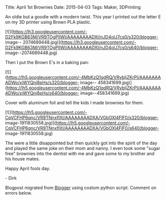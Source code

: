 Title: April 1st Brownies
Date: 2015-04-03
Tags: Maker, 3DPrinting

An oldie but a goodie with a modern twist. This year I printed out the letter
E on my 3D printer using Brown PLA plastic.  

  

[![](https://lh3.googleusercontent.com/-D2Fk9KGB63M/VR9TOgPllWI/AAAAAAAADXI/nJD4olJ7cs0/s320/blogger-
image--
2074689448.jpg)](https://lh3.googleusercontent.com/-D2Fk9KGB63M/VR9TOgPllWI/AAAAAAAADXI/nJD4olJ7cs0/s640/blogger-
image--2074689448.jpg)

  

Then I put the Brown E's in a baking pan:

  

[![](https://lh5.googleusercontent.com/-4MbKzQ1qdRQ/VRybIjZKrPI/AAAAAAAADWo/xiWYQnj8pHs/s320/blogger-
image--
458341699.jpg)](https://lh5.googleusercontent.com/-4MbKzQ1qdRQ/VRybIjZKrPI/AAAAAAAADWo/xiWYQnj8pHs/s640/blogger-
image--458341699.jpg)

  

Cover with aluminum foil and tell the kids I made brownies for them.

  

[![](https://lh5.googleusercontent.com/-CpVCFHP6qnc/VR9TNnxflXI/AAAAAAAADXA/VGbOXl4FlF0/s320/blogger-
image-1911830558.jpg)](https://lh5.googleusercontent.com/-CpVCFHP6qnc/VR9TNnxflXI/AAAAAAAADXA/VGbOXl4FlF0/s640/blogger-
image-1911830558.jpg)

  

The were a little disappointed but then quickly got into the spirit of the day
and played the same joke on their mom and nanny.  I even took some "sugar
free" brownies into the dentist with me and gave some to my brother and his
house mates.  

  

Happy April fools day.

  

\- Dirk

Blogpost migrated from [Blogger](https://apprenticemaker.blogspot.com/2015/04/april-1st-brownies.html) using costom python script. Comment on errors below.
